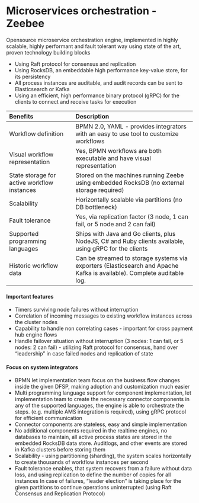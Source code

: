 # Microservices orchestration - Zeebee

Opensource microservice orchestration engine, implemented in highly scalable, highly performant and fault tolerant way using state of the art, proven technology building blocks

* Using Raft protocol for consensus and replication
* Using RocksDB, an embeddable high performance key-value store, for its persistency
* All process instances are auditable, and audit records can be sent to Elasticsearch or Kafka
* Using an efficient, high performance binary protocol \(gRPC\) for the clients to connect and receive tasks for execution

|  **Benefits** | Description |
| :--- | :--- |
| Workflow definition | BPMN 2.0, YAML - provides integrators with an easy to use tool to customize workflows |
| Visual workflow representation | Yes, BPMN workflows are both executable and have visual representation |
| State storage for active workflow instances | Stored on the machines running Zeebe using embedded RocksDB \(no external storage required\) |
| Scalability | Horizontally scalable via partitions \(no DB bottleneck\) |
| Fault tolerance | Yes, via replication factor \(3 node, 1 can fail, or 5 node and 2 can fail\) |
| Supported programming languages | Ships with Java and Go clients, plus NodeJS, C\# and Ruby clients available, using gRPC for the clients |
| Historic workflow data | Can be streamed to storage systems via exporters \(Elasticsearch and Apache Kafka is available\). Complete auditable log. |

#### Important features

* Timers surviving node failures without interruption
* Correlation of incoming messages to existing workflow instances across the cluster nodes
* Capability to handle non correlating cases - important for cross payment hub engine flows
* Handle failover situation without interruption \(3 nodes: 1 can fail, or 5 nodes: 2 can fail\) - utilizing Raft protocol for consensus, hand over “leadership” in case failed nodes and replication of state

#### **Focus on system integrators**

* BPMN let implementation team focus on the business flow changes inside the given DFSP, making adoption and customization much easier
* Multi programming language support for component implementation, let implementation team to create the necessary connector components in any of the supported languages, the engine is able to orchestrate the steps. \(e.g. multiple AMS integration is required\), using gRPC protocol for efficient communication
* Connector components are stateless, easy and simple implementation
* No additional components required in the realtime engines, no databases to maintain, all active process states are stored in the embedded RocksDB data store. Auditlogs, and other events are stored in Kafka clusters before storing them
* Scalability - using partitioning \(sharding\), the system scales horizontally to create thousands of workflow instances per second
* Fault tolerance enables, that system recovers from a failure without data loss, and using replication to define the number of copies for all instances In case of failures, “leader election” is taking place for the given partitions to continue operations uninterrupted \(using Raft Consensus and Replication Protocol\)

